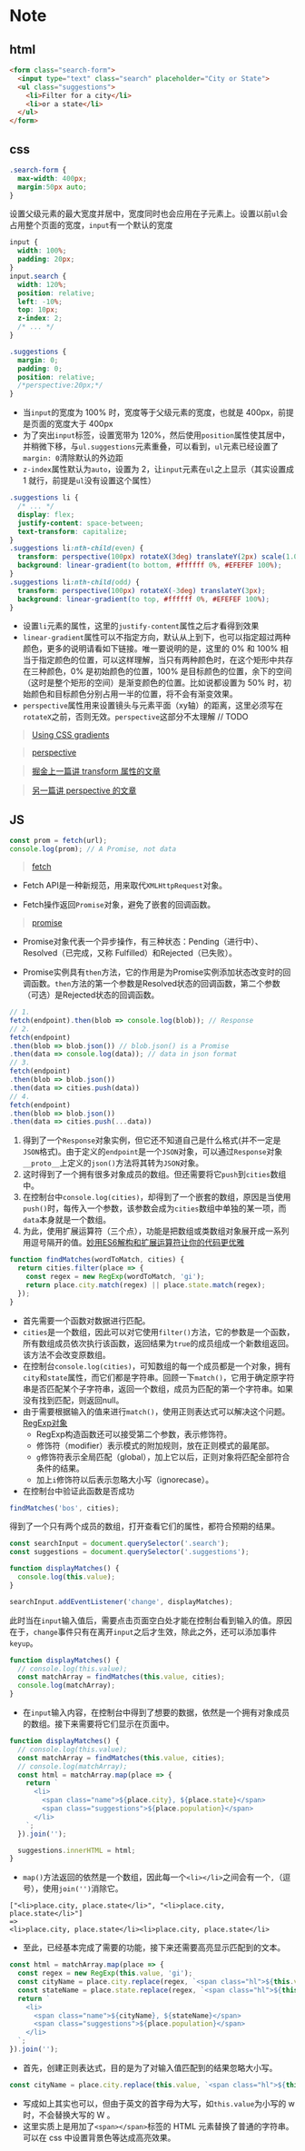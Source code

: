 # Note

## html

```html
<form class="search-form">
  <input type="text" class="search" placeholder="City or State">
  <ul class="suggestions">
    <li>Filter for a city</li>
    <li>or a state</li>
  </ul>
</form>
```

## css

```css
.search-form {
  max-width: 400px;
  margin:50px auto;
}
```

设置父级元素的最大宽度并居中，宽度同时也会应用在子元素上。设置以前`ul`会占用整个页面的宽度，`input`有一个默认的宽度

```css
input {
  width: 100%;
  padding: 20px;
}
input.search {
  width: 120%;
  position: relative;
  left: -10%;
  top: 10px;
  z-index: 2;
  /* ... */
}

.suggestions {
  margin: 0;
  padding: 0;
  position: relative;
  /*perspective:20px;*/
}
```

+ 当`input`的宽度为 100% 时，宽度等于父级元素的宽度，也就是 400px，前提是页面的宽度大于 400px
+ 为了突出`input`标签，设置宽带为 120%，然后使用`position`属性使其居中，并稍微下移，与`ul.suggestions`元素重叠，可以看到，`ul`元素已经设置了`margin: 0`清除默认的外边距
+ `z-index`属性默认为`auto`，设置为 2，让`input`元素在`ul`之上显示（其实设置成 1 就行，前提是`ul`没有设置这个属性）

```css
.suggestions li {
  /* ... */
  display: flex;
  justify-content: space-between;
  text-transform: capitalize;
}
.suggestions li:nth-child(even) {
  transform: perspective(100px) rotateX(3deg) translateY(2px) scale(1.001);
  background: linear-gradient(to bottom, #ffffff 0%, #EFEFEF 100%);
}
.suggestions li:nth-child(odd) {
  transform: perspective(100px) rotateX(-3deg) translateY(3px);
  background: linear-gradient(to top, #ffffff 0%, #EFEFEF 100%);
}
```

+ 设置`li`元素的属性，这里的`justify-content`属性之后才看得到效果
+ `linear-gradient`属性可以不指定方向，默认从上到下，也可以指定超过两种颜色，更多的说明请看如下链接。唯一要说明的是，这里的 0% 和 100% 相当于指定颜色的位置，可以这样理解，当只有两种颜色时，在这个矩形中共存在三种颜色，0% 是初始颜色的位置，100% 是目标颜色的位置，余下的空间（这时是整个矩形的空间）是渐变颜色的位置。比如说都设置为 50% 时，初始颜色和目标颜色分别占用一半的位置，将不会有渐变效果。
+ `perspective`属性用来设置镜头与元素平面（xy轴）的距离，这里必须写在`rotateX`之前，否则无效。`perspective`这部分不太理解 // TODO

> [Using CSS gradients](https://developer.mozilla.org/en-US/docs/Web/CSS/CSS_Images/Using_CSS_gradients)

> [perspective](https://developer.mozilla.org/en-US/docs/Web/CSS/perspective)

> [掘金上一篇讲 transform 属性的文章](https://juejin.im/post/5ab8b5ed51882548fe4a2069)

> [另一篇讲 perspective 的文章](http://www.alloyteam.com/2012/10/the-css3-transform-perspective-property/)

## JS

```js
const prom = fetch(url);
console.log(prom); // A Promise, not data
```

> [fetch](http://javascript.ruanyifeng.com/bom/ajax.html#toc27)

+ Fetch API是一种新规范，用来取代`XMLHttpRequest`对象。

+ Fetch操作返回`Promise`对象，避免了嵌套的回调函数。

> [promise](http://es6.ruanyifeng.com/#docs/promise)

+ Promise对象代表一个异步操作，有三种状态：Pending（进行中）、Resolved（已完成，又称 Fulfilled）和Rejected（已失败）。

+ Promise实例具有`then`方法，它的作用是为Promise实例添加状态改变时的回调函数。`then`方法的第一个参数是Resolved状态的回调函数，第二个参数（可选）是Rejected状态的回调函数。

```js
// 1.
fetch(endpoint).then(blob => console.log(blob)); // Response
// 2.
fetch(endpoint)
.then(blob => blob.json()) // blob.json() is a Promise
.then(data => console.log(data)); // data in json format
// 3.
fetch(endpoint)
.then(blob => blob.json())
.then(data => cities.push(data))
// 4.
fetch(endpoint)
.then(blob => blob.json())
.then(data => cities.push(...data))
```

1. 得到了一个`Response`对象实例，但它还不知道自己是什么格式(并不一定是`JSON`格式)。由于定义的`endpoint`是一个`JSON`对象，可以通过`Response`对象`__proto__`上定义的`json()`方法将其转为`JSON`对象。
2. 这时得到了一个拥有很多对象成员的数组。但还需要将它`push`到`cities`数组中。
3. 在控制台中`console.log(cities)`，却得到了一个嵌套的数组，原因是当使用`push()`时，每传入一个参数，该参数会成为`cities`数组中单独的某一项，而`data`本身就是一个数组。
4. 为此，使用扩展运算符（三个点），功能是把数组或类数组对象展开成一系列用逗号隔开的值。[妙用ES6解构和扩展运算符让你的代码更优雅](http://www.tuicool.com/articles/26bAzmm)

```js
function findMatches(wordToMatch, cities) {
  return cities.filter(place => {
    const regex = new RegExp(wordToMatch, 'gi');
    return place.city.match(regex) || place.state.match(regex);
  });
}
```

+ 首先需要一个函数对数据进行匹配。
+ `cities`是一个数组，因此可以对它使用`filter()`方法，它的参数是一个函数，所有数组成员依次执行该函数，返回结果为`true`的成员组成一个新数组返回。该方法不会改变原数组。
+ 在控制台`console.log(cities)`，可知数组的每一个成员都是一个对象，拥有`city`和`state`属性，而它们都是字符串。回顾一下`match()`，它用于确定原字符串是否匹配某个子字符串，返回一个数组，成员为匹配的第一个字符串。如果没有找到匹配，则返回null。
+ 由于需要根据输入的值来进行`match()`，使用正则表达式可以解决这个问题。[RegExp对象](http://javascript.ruanyifeng.com/stdlib/regexp.html#toc0)
  + RegExp构造函数还可以接受第二个参数，表示修饰符。
  + 修饰符（modifier）表示模式的附加规则，放在正则模式的最尾部。
  + `g`修饰符表示全局匹配（global），加上它以后，正则对象将匹配全部符合条件的结果。
  + 加上`i`修饰符以后表示忽略大小写（ignorecase）。
+ 在控制台中验证此函数是否成功

```js
findMatches('bos', cities);
```
得到了一个只有两个成员的数组，打开查看它们的属性，都符合预期的结果。

```js
const searchInput = document.querySelector('.search');
const suggestions = document.querySelector('.suggestions');

function displayMatches() {
  console.log(this.value);
}

searchInput.addEventListener('change', displayMatches);
```

此时当在`input`输入值后，需要点击页面空白处才能在控制台看到输入的值。原因在于，`change`事件只有在离开`input`之后才生效，除此之外，还可以添加事件`keyup`。

```js
function displayMatches() {
  // console.log(this.value);
  const matchArray = findMatches(this.value, cities);
  console.log(matchArray);
}
```

+ 在`input`输入内容，在控制台中得到了想要的数据，依然是一个拥有对象成员的数组。接下来需要将它们显示在页面中。

```js
function displayMatches() {
  // console.log(this.value);
  const matchArray = findMatches(this.value, cities);
  // console.log(matchArray);
  const html = matchArray.map(place => {
    return `
      <li>
        <span class="name">${place.city}, ${place.state}</span>
        <span class="suggestions">${place.population}</span>
      </li>
    `;
  }).join('');

  suggestions.innerHTML = html;
}
```

+ `map()`方法返回的依然是一个数组，因此每一个`<li></li>`之间会有一个`,`（逗号），使用`join('')`消除它。

```
["<li>place.city, place.state</li>", "<li>place.city, place.state</li>"]
=>
<li>place.city, place.state</li><li>place.city, place.state</li>
```

+ 至此，已经基本完成了需要的功能，接下来还需要高亮显示匹配到的文本。

```js
const html = matchArray.map(place => {
  const regex = new RegExp(this.value, 'gi');
  const cityName = place.city.replace(regex, `<span class="hl">${this.value}</span>`);
  const stateName = place.state.replace(regex, `<span class="hl">${this.value}</span>`);
  return `
    <li>
      <span class="name">${cityName}, ${stateName}</span>
      <span class="suggestions">${place.population}</span>
    </li>
  `;
}).join('');
```

+ 首先，创建正则表达式，目的是为了对输入值匹配到的结果忽略大小写。

```js
const cityName = place.city.replace(this.value, `<span class="hl">${this.value}</span>`);
```

+ 写成如上其实也可以，但由于英文的首字母为大写，如`this.value`为小写的 w 时，不会替换大写的 W 。
+ 这里实质上是用加了`<span></span>`标签的 HTML 元素替换了普通的字符串。可以在 css 中设置背景色等达成高亮效果。
